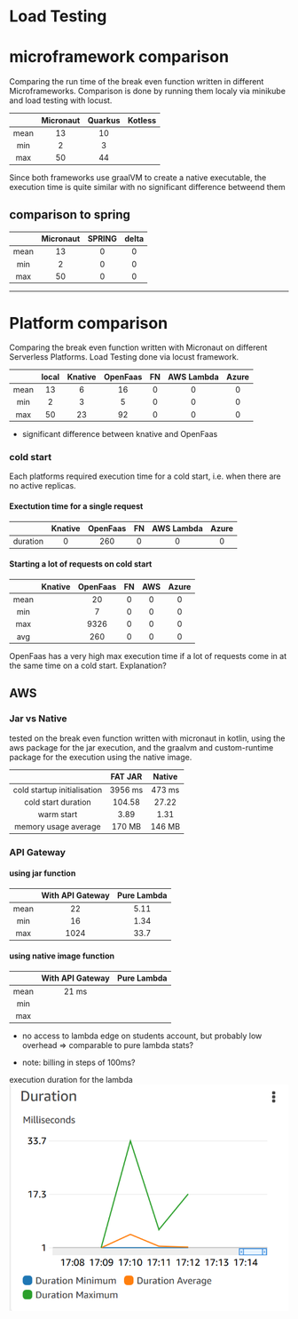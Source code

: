 
# Load Testing

# microframework comparison

Comparing the run time of the break even function written in different Microframeworks.
Comparison is done by running them localy via minikube and load testing with locust.

|      | Micronaut | Quarkus | Kotless |
| :--: | :-------: | :-----: | :---:   |
| mean | 13        | 10      |         |
| min  | 2         | 3       |         |
| max  | 50        | 44      |         |

Since both frameworks use graalVM to create a native executable, the execution time is quite similar with no significant difference betweend them

## comparison to spring 
|      | Micronaut | SPRING | delta  |
| :--: |:--------: | :----: | :----: |
| mean | 13        | 0      | 0      |
| min  | 2         | 0      | 0      |
| max  | 50        | 0      | 0      |


---

# Platform comparison

Comparing the break even function written with Micronaut on different Serverless Platforms.
Load Testing done via locust framework.

|     | local  | Knative | OpenFaas | FN    | AWS Lambda| Azure |
|:---:| :----: | :-----: | :------: |:----: |:--------: | :---: |
| mean| 13     | 6       | 16       | 0     | 0         | 0     |
| min | 2      | 3       | 5        | 0     | 0         | 0     |
| max | 50     | 23      | 92       | 0     | 0         | 0     |

- significant difference between knative and OpenFaas

### cold start

Each platforms required execution time for a cold start, i.e. when there are no active replicas.

#### Exectution time for a single request

|          |  Knative | OpenFaas | FN    | AWS Lambda | Azure |
| :------: | :------: | :------: | :---: | :--------: | :---: |
| duration | 0        | 260      | 0     | 0          | 0     |

#### Starting a lot of requests on cold start

|      | Knative | OpenFaas | FN  | AWS | Azure |
|:---: |:-------:|:--------:|:---:|:---:|:-----:|
| mean |         | 20       | 0   | 0   | 0     |
| min  |         | 7        | 0   | 0   | 0     |
| max  |         | 9326     | 0   | 0   | 0     |
| avg  |         | 260      | 0   | 0   | 0     |

OpenFaas has a very high max execution time if a lot of requests come in at the same time on a cold start.
Explanation?

## AWS

###  Jar vs Native

tested on the break even function written with micronaut in kotlin, using the aws package for the jar execution, and the graalvm and custom-runtime package for the execution using the native image.

|                             |      FAT JAR |    Native | 
| :-------------------------: | :----------: | :-------: |
| cold startup initialisation |      3956 ms |    473 ms |
| cold start duration         |      104.58  |    27.22  | 
| warm start                  |      3.89    |    1.31   | 
| memory usage average        |      170 MB  |    146 MB |

### API Gateway

#### using jar function

|      | With API Gateway | Pure Lambda | 
| :--: | :--------------: | :---------: |
| mean | 22               | 5.11        | 
| min  | 16               | 1.34        | 
| max  | 1024             | 33.7        | 

####  using native image function

|      |      With API Gateway | Pure Lambda | 
| :--: | :-------------------: | :---------: |
| mean |      21 ms            |             | 
| min  |                       |             | 
| max  |                       |             | 

- no access to lambda edge on students account, but probably low overhead => comparable to pure lambda stats?

- note: billing in steps of 100ms?
 
execution duration for the lambda
![openfaas test](Images/monitoring_breakeven_kotlin_lambda_dashboard.PNG) 



